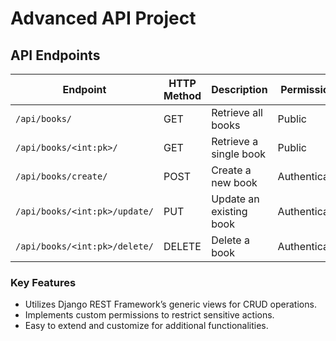 # Advanced API Project

## API Endpoints

| Endpoint                | HTTP Method | Description                     | Permissions       |
|-------------------------|-------------|---------------------------------|-------------------|
| `/api/books/`           | GET         | Retrieve all books             | Public            |
| `/api/books/<int:pk>/`  | GET         | Retrieve a single book         | Public            |
| `/api/books/create/`    | POST        | Create a new book              | Authenticated     |
| `/api/books/<int:pk>/update/` | PUT   | Update an existing book        | Authenticated     |
| `/api/books/<int:pk>/delete/` | DELETE| Delete a book                  | Authenticated     |

### Key Features
- Utilizes Django REST Framework’s generic views for CRUD operations.
- Implements custom permissions to restrict sensitive actions.
- Easy to extend and customize for additional functionalities.

